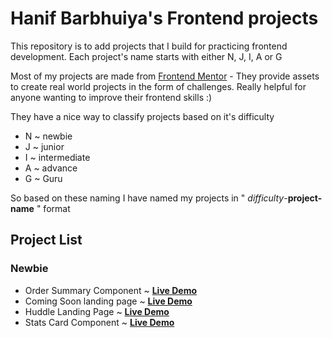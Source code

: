 # Hanif Barbhuiya's Frontend projects

This repository is to add projects that I build for practicing frontend development.
Each project's name starts with either N, J, I, A or G

Most of my projects are made from [Frontend Mentor](https://www.frontendmentor.io/home) - They provide assets to create real world projects in the form of challenges. Really helpful for anyone wanting to improve their frontend skills :)

They have a nice way to classify projects based on it's difficulty

- N ~ newbie
- J ~ junior
- I ~ intermediate
- A ~ advance
- G ~ Guru

So based on these naming I have named my projects in " _difficulty_-**project-name** " format

## Project List

### Newbie

- Order Summary Component ~ [**Live Demo**](https://1hanif1.github.io/Frontend-Projects/N-Order-Summary-Component/)
- Coming Soon landing page ~ [**Live Demo**](https://1hanif1.github.io/Frontend-Projects/N-Coming-Soon-Landing-Page/)
- Huddle Landing Page ~ [**Live Demo**](https://1hanif1.github.io/Frontend-Projects/N-Landing-Page-Single-Section/)
- Stats Card Component ~ [**Live Demo**](https://1hanif1.github.io/Frontend-Projects/N-stats-card-component/)
